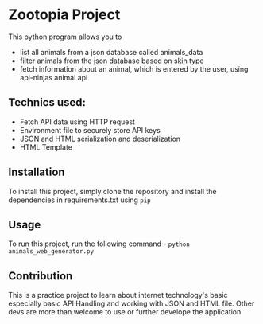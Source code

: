# Zootopia Project
This python program allows you to 
- list all animals from a json database called animals_data
- filter animals from the json database based on skin type 
- fetch information about an animal, which is entered by the user, using api-ninjas animal api
## Technics used:
- Fetch API data using HTTP request
- Environment file to securely store API keys 
- JSON and HTML serialization and deserialization
- HTML Template
## Installation
To install this project, simply clone the repository and install the dependencies in requirements.txt using `pip`
## Usage
To run this project, run the following command - `python animals_web_generator.py`
## Contribution
This is a practice project to learn about internet technology's basic especially basic API Handling and working with JSON and HTML file.
Other devs are more than welcome to use or further develope the application
